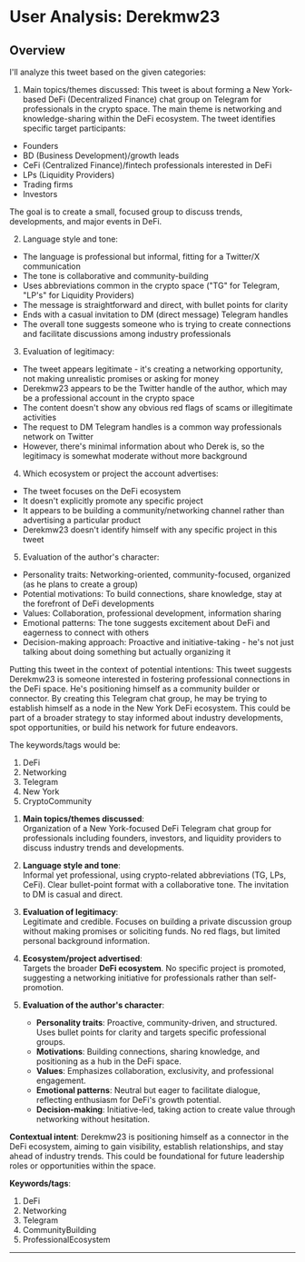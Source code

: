 # User Analysis: Derekmw23

## Overview

<think>
I'll analyze this tweet based on the given categories:

1. Main topics/themes discussed:
This tweet is about forming a New York-based DeFi (Decentralized Finance) chat group on Telegram for professionals in the crypto space. The main theme is networking and knowledge-sharing within the DeFi ecosystem. The tweet identifies specific target participants:
- Founders
- BD (Business Development)/growth leads
- CeFi (Centralized Finance)/fintech professionals interested in DeFi
- LPs (Liquidity Providers)
- Trading firms
- Investors

The goal is to create a small, focused group to discuss trends, developments, and major events in DeFi.

2. Language style and tone:
- The language is professional but informal, fitting for a Twitter/X communication
- The tone is collaborative and community-building
- Uses abbreviations common in the crypto space ("TG" for Telegram, "LP's" for Liquidity Providers)
- The message is straightforward and direct, with bullet points for clarity
- Ends with a casual invitation to DM (direct message) Telegram handles
- The overall tone suggests someone who is trying to create connections and facilitate discussions among industry professionals

3. Evaluation of legitimacy:
- The tweet appears legitimate - it's creating a networking opportunity, not making unrealistic promises or asking for money
- Derekmw23 appears to be the Twitter handle of the author, which may be a professional account in the crypto space
- The content doesn't show any obvious red flags of scams or illegitimate activities
- The request to DM Telegram handles is a common way professionals network on Twitter
- However, there's minimal information about who Derek is, so the legitimacy is somewhat moderate without more background

4. Which ecosystem or project the account advertises:
- The tweet focuses on the DeFi ecosystem
- It doesn't explicitly promote any specific project
- It appears to be building a community/networking channel rather than advertising a particular product
- Derekmw23 doesn't identify himself with any specific project in this tweet

5. Evaluation of the author's character:
- Personality traits: Networking-oriented, community-focused, organized (as he plans to create a group)
- Potential motivations: To build connections, share knowledge, stay at the forefront of DeFi developments
- Values: Collaboration, professional development, information sharing
- Emotional patterns: The tone suggests excitement about DeFi and eagerness to connect with others
- Decision-making approach: Proactive and initiative-taking - he's not just talking about doing something but actually organizing it

Putting this tweet in the context of potential intentions:
This tweet suggests Derekmw23 is someone interested in fostering professional connections in the DeFi space. He's positioning himself as a community builder or connector. By creating this Telegram chat group, he may be trying to establish himself as a node in the New York DeFi ecosystem. This could be part of a broader strategy to stay informed about industry developments, spot opportunities, or build his network for future endeavors.

The keywords/tags would be:
1. DeFi
2. Networking
3. Telegram
4. New York
5. CryptoCommunity
</think>

1. **Main topics/themes discussed**:  
   Organization of a New York-focused DeFi Telegram chat group for professionals including founders, investors, and liquidity providers to discuss industry trends and developments.

2. **Language style and tone**:  
   Informal yet professional, using crypto-related abbreviations (TG, LPs, CeFi). Clear bullet-point format with a collaborative tone. The invitation to DM is casual and direct.

3. **Evaluation of legitimacy**:  
   Legitimate and credible. Focuses on building a private discussion group without making promises or soliciting funds. No red flags, but limited personal background information.

4. **Ecosystem/project advertised**:  
   Targets the broader **DeFi ecosystem**. No specific project is promoted, suggesting a networking initiative for professionals rather than self-promotion.

5. **Evaluation of the author's character**:  
   - **Personality traits**: Proactive, community-driven, and structured. Uses bullet points for clarity and targets specific professional groups.  
   - **Motivations**: Building connections, sharing knowledge, and positioning as a hub in the DeFi space.  
   - **Values**: Emphasizes collaboration, exclusivity, and professional engagement.  
   - **Emotional patterns**: Neutral but eager to facilitate dialogue, reflecting enthusiasm for DeFi's growth potential.  
   - **Decision-making**: Initiative-led, taking action to create value through networking without hesitation.

**Contextual intent**: Derekmw23 is positioning himself as a connector in the DeFi ecosystem, aiming to gain visibility, establish relationships, and stay ahead of industry trends. This could be foundational for future leadership roles or opportunities within the space.

**Keywords/tags**:  
1. DeFi  
2. Networking  
3. Telegram  
4. CommunityBuilding  
5. ProfessionalEcosystem
---
